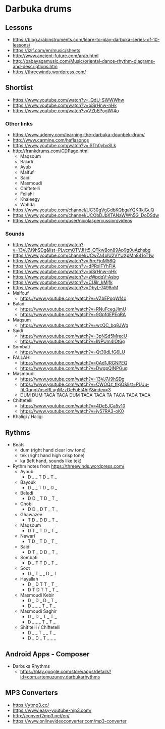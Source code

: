 # Darbuka drums

## Lessons
- https://blog.arabinstruments.com/learn-to-play-darbuka-series-of-10-lessons/
- https://izif.com/en/music/sheets
- http://www.ancient-future.com/arab.html
- http://babayagamusic.com/Music/oriental-dance-rhythm-diagrams-and-descriptions.htm
- https://threewinds.wordpress.com/

## Shortlist
- https://www.youtube.com/watch?v=_QdU-SWWWhw
- https://www.youtube.com/watch?v=oiSrHnw-nHk
- https://www.youtube.com/watch?v=VZbEPogWf4o

### Other links
- https://www.udemy.com/learning-the-darbuka-dounbek-drum/
- http://www.carmine.com/haflasongs
- https://www.youtube.com/watch?v=iSTh0ybvSLk
- http://frankdrums.com/CDPage.html
	- Maqsoum
	- Baladi
	- Ayub
	- Malfuf
	- Saidi
	- Masmoudi
	- Chiftetelli
	- Fellahi
	- Khaleegy
	- Wahda
- https://www.youtube.com/channel/UC30gVgGdbKQbgaYQKRkjGuQ
- https://www.youtube.com/channel/UCObDJbXTANaWWh5G_DoDSdw
- https://www.youtube.com/user/nicolaspercussion/videos

### Sounds
- https://www.youtube.com/watch?v=13VJ7J9hSDg&list=PLvcmOTVJHt5_QTkwBon89Ap9g0uAzhsbg
- https://www.youtube.com/channel/UCwZa4olU2VYUXpMn841oT1w
- https://www.youtube.com/watch?v=I5rcFjqM56Q
- https://www.youtube.com/watch?v=dPRxIFYhFIA
- https://www.youtube.com/watch?v=oiSrHnw-nHk
- https://www.youtube.com/watch?v=zWpdqV-Asbg
- https://www.youtube.com/watch?v=CUilr_kMjfk
- https://www.youtube.com/watch?v=DbyL-7498nM
- Malfouf
	- https://www.youtube.com/watch?v=VZbEPogWf4o
- Baladi
	- https://www.youtube.com/watch?v=RNuFcegJImU
	- https://www.youtube.com/watch?v=9GpfdEPEqRA
- Maqsum
	- https://www.youtube.com/watch?v=wcQC_bq8JWg
- Saidi
	- https://www.youtube.com/watch?v=3pNSd5MrecU
	- https://www.youtube.com/watch?v=INPUm4lOt6g
- Sombati
	- https://www.youtube.com/watch?v=Qt39dLfG6LU
- FALLAHI
	- https://www.youtube.com/watch?v=0Ad1JRGNPEQ
	- https://www.youtube.com/watch?v=DwgpQINPGug
- Masmoudi
	- https://www.youtube.com/watch?v=13VJ7J9hSDg
	- https://www.youtube.com/watch?v=CWOQz_tlkjQ&list=PLUu-fiL0qqgl7xseRLugMzzOeFoEt4hjY&index=3
	- DUM DUM TACA TACA DUM TACA TACA TA TACA TACA TACA
- Chiftetelli
	- https://www.youtube.com/watch?v=4DeEJCa5v10
	- https://www.youtube.com/watch?v=iy57RA3-oK0
- Khaligi / Haligi

## Rythms
- Beats
	- dum (right hand clear low tone)
	- tek (right hand high crisp tone)
	- ka (left hand, sounds like tek)
- Rythm notes from https://threewinds.wordpress.com/
  - Ayoub
  	- D _ _ T D _ T _
  - Bayouk
  	- D _ _ T D _ D _
  - Beledi
  	- D D _ T D _ T _
  - Chobi
  	- D D _ D T _ T _
  - Ghawazee
  	- T D _ D D _ T _
  - Maqsoum
  	- D T _ T D _ T _
  - Nawari
  	- T D _ T D _ T _
  - Saidi
  	- D T _ D D _ T _
  - Sombati
  	- D _ T T D _ T _
  - Soot
  	- D _ T _ _ D _ T
  - Hayallah
  	- D _ D T T _ T _
  	- D T D T T _ T _
  - Masmoudi Kebir
  	- D _ D _ D _ T _
  	- D _ _ _ T _ T _
  - Masmoudi Saghir
  	- D _ D _ T _ T _
  	- D _ _ _ T _ T _
  - Shifitelli / Chiftetelli
  	- D _ _ T _ _ T _
  	- D _ D _ T _ _ _

## Android Apps - Composer
- Darbuka Rhythms
	- https://play.google.com/store/apps/details?id=com.artemuzunov.darbukarhythms

## MP3 Converters
- https://ytmp3.cc/
- https://www.easy-youtube-mp3.com/
- http://convert2mp3.net/en/
- https://www.onlinevideoconverter.com/mp3-converter
